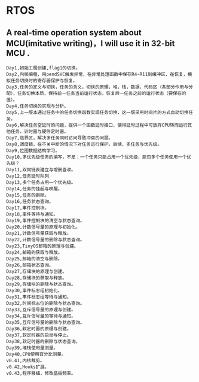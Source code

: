 ﻿# RTOS
## A real-time operation system about MCU(imitative writing)，I will use it in 32-bit MCU .
    Day1,初始工程创建,flag1的切换。
    Day2,内核编程，用pendSVC触发异常，在异常处理函数中保存R4~R11到缓冲区，在恢复，模拟任务切换时的寄存器保护与恢复。
    Day3,任务的定义与切换，任务的含义，切换的原理，堆，栈，数据，代码区（各部分作用与分配），任务切换本质，保持前一任务当前运行状态，恢复后一任务之前的运行状态（要保存的值）。
    Day4,任务切换的实现与分析。
    Day5,上一版本通过任务中的任务切换函数实现任务切换，这一版采用时间片的方式自动切换任务。
    Day6,解决任务空延时的问题，提供一个函数延时接口，使得延时过程中可放弃CPU转而运行其他任务，计时器与硬件定时器。
    Day7,临界区，解决多任务同时访问导致冲突的问题。
    Day8,调度锁，在不关中断的情况下对任务进行保护。后续，多任务与优先级。
    Day9,位图数据结构学习。
    Day10,多优先级任务的编写，不足：一个任务只能占用一个优先级，能否多个任务使用一个优先级？
    Day11,双向链表建立与增删查改。
    Day12,任务延时队列
    Day13,多个任务占用一个优先级。
    Day14,任务的挂起与唤醒。
    Day15,任务的删除。
    Day16,任务状态查询。
    Day17,事件控制块。
    Day18,事件等待与通知。
    Day19,事件控制块的清空与状态查询。
    Day20,计数信号量的原理与初始化。
    Day21,计数信号量获取与释放。
    Day22,计数信号量的删除与状态查询。
    Day23,TinyOS邮箱的原理与创建。
    Day24,邮箱的获取与释放。
    Day25,邮箱的清空与删除。
    Day26,邮箱状态查询。
    Day27,存储块的原理与创建。
    Day28,存储块的获取与释放。
    Day29,存储块的删除与状态查询。
    Day30,事件标志组初始化。
    Day31,事件标志组等待与通知。
    Day32,时间标志位的删除与状态查询。
    Day33,互斥信号量的原理与创建。
    Day34,互斥信号量的等待与通知。
    Day35,互斥信号量的删除与状态查询。
    Day36,软定时器的原理与创建。
    Day37,软定时器的启动与停止。
    Day38,软定时器的删除与状态查询。
    Day39,堆栈使用量测量。
    Day40,CPU使用百分比测量。
    v0.41,内核裁剪。
    v0.42,Hooks扩展。
    v0.43,程序移植，修改晶振频率。
